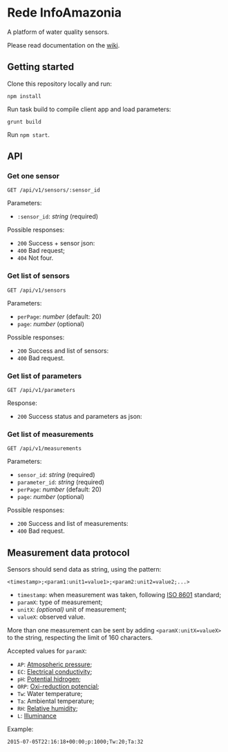 # Rede InfoAmazonia
A platform of water quality sensors.

Please read documentation on the [wiki](https://github.com/InfoAmazonia/rede).

## Getting started
Clone this repository locally and run:

```
npm install
```

Run task build to compile client app and load parameters:

```
grunt build
```

Run `npm start`.

## API
### Get one sensor

```
GET /api/v1/sensors/:sensor_id
```

Parameters:
- `:sensor_id`: _string_ (required)

Possible responses:
- `200` Success + sensor json:
- `400` Bad request;
- `404` Not four.

### Get list of sensors

```
GET /api/v1/sensors
```

Parameters:
- `perPage`: _number_ (default: 20)
- `page`: _number_ (optional)

Possible responses:
- `200` Success and list of sensors:
- `400` Bad request.

### Get list of parameters

```
GET /api/v1/parameters
```

Response:
- `200` Success status and parameters as json:

### Get list of measurements

```
GET /api/v1/measurements
```

Parameters:
- `sensor_id`: _string_ (required)
- `parameter_id`: _string_ (required)
- `perPage`: _number_ (default: 20)
- `page`: _number_ (optional)

Possible responses:
- `200` Success and list of measurements:
- `400` Bad request.

## Measurement data protocol
Sensors should send data as string, using the pattern:

```
<timestamp>;<param1:unit1=value1>;<param2:unit2=value2;...>
```

- `timestamp`: when measurement was taken, following [ISO 8601] standard;
- `paramX`: type of measurement;
- `unitX`: _(optional)_ unit of measurement;
- `valueX`: observed value.

More than one measurement can be sent by adding `<paramX:unitX=valueX>` to the string, respecting the limit of 160 characters.

Accepted values for `paramX`:
- `AP`: [Atmospheric pressure];
- `EC`: [Electrical conductivity];
- `pH`: [Potential hidrogen][pH];
- `ORP`: [Oxi-reduction potencial];
- `Tw`: Water temperature;
- `Ta`: Ambiental temperature;
- `RH`: [Relative humidity];
- `L`: [Illuminance]

Example:

```
2015-07-05T22:16:18+00:00;p:1000;Tw:20;Ta:32
```

[measurement data protocol]: #measurement-data-protocol
[iso 8601]: https://en.wikipedia.org/wiki/ISO_8601
[atmospheric pressure]: https://en.wikipedia.org/wiki/Atmospheric_pressure
[electrical conductivity]: https://en.wikipedia.org/wiki/Electrical_resistivity_and_conductivity
[ph]: (https://en.wikipedia.org/wiki/PH)
[oxi-reduction potencial]: https://en.wikipedia.org/wiki/Reduction_potential
[relative humidity]: https://en.wikipedia.org/wiki/Relative_humidity
[illuminance]: https://en.wikipedia.org/wiki/Illuminance
